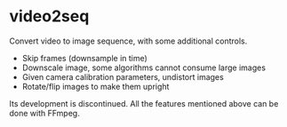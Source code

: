 # video2seq
Convert video to image sequence, with some additional controls.

* Skip frames (downsample in time)
* Downscale image, some algorithms cannot consume large images
* Given camera calibration parameters, undistort images
* Rotate/flip images to make them upright

Its development is discontinued.
All the features mentioned above can be done with FFmpeg.
